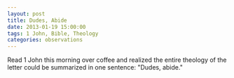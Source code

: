 ```yaml
---
layout: post
title: Dudes, Abide
date: 2013-01-19 15:00:00
tags: 1 John, Bible, Theology
categories: observations
---
```


Read 1 John this morning over coffee and realized the entire theology of the letter could be summarized in one sentence: "Dudes, abide."

